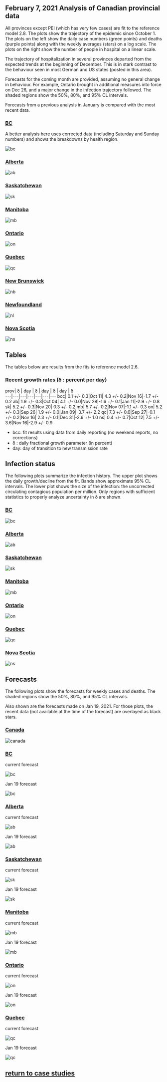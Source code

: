 ## February 7, 2021 Analysis of Canadian provincial data

All provinces except PEI (which has very few cases) are fit to the reference model 2.8.
The plots show the trajectory of the epidemic since October 1.
The plots on the left show the daily case numbers (green points) and deaths (purple points) along with
the weekly averages (stars) on a log scale.
The plots on the right show the number of people in hospital on a linear scale.

The trajectory of hospitalization in several provinces departed from the expected trends at the beginning of December. 
This is in stark contrast to
the behaviour seen in most German and US states (posted in this area).

Forecasts for the coming month are provided, assuming no general change in behaviour.
For example, Ontario brought in additional measures into force on Dec 26, and a major change in the infection trajectory
followed.
The shaded regions show the 50%, 80%, and 95% CL intervals.

Forecasts from a previous analysis in January is compared with the most recent data.

### [BC](img/bcc_2_8_0207.pdf)

A better analysis [here](../bc20210119) uses corrected data (including Saturday and Sunday numbers) and shows
the breakdowns by health region.

![bc](img/bcc_2_8_0207.png)

### [Alberta](img/ab_2_8_0207.pdf)

![ab](img/ab_2_8_0207.png)

### [Saskatchewan](img/sk_2_8_0207.pdf)

![sk](img/sk_2_8_0207.png)

### [Manitoba](img/mb_2_8_0207.pdf)

![mb](img/mb_2_8_0207.png)

### [Ontario](img/on_2_8_0207.pdf)

![on](img/on_2_8_0207.png)

### [Quebec](img/qc_2_8_0207.pdf)

![qc](img/qc_2_8_0207.png)

### [New Brunswick](img/nb_2_8_0207.pdf)

![nb](img/nb_2_8_0207.png)

### [Newfoundland](img/nl_2_8_0207.pdf)

![nl](img/nl_2_8_0207.png)

### [Nova Scotia](img/ns_2_8_0207.pdf)

![ns](img/ns_2_8_0207.png)

## Tables

The tables below are results from the fits to reference model 2.6.

### Recent growth rates (&delta; : percent per day)

prov| &delta; | day | &delta; | day | &delta; | day | &delta;  
---|---|---|---|---|---|---
bcc| 0.1 +/-  0.3|Oct 11| 4.3 +/-  0.2|Nov 16|-1.7 +/-  0.2
ab| 1.9 +/-  0.3|Oct 04| 4.1 +/-  0.0|Nov 28|-1.6 +/-  0.1|Jan 11|-2.9 +/-  0.8
sk| 5.2 +/-  0.3|Nov 20| 0.3 +/-  0.2
mb| 5.7 +/-  0.2|Nov 07|-1.1 +/-  0.3
on| 5.2 +/-  0.3|Sep 26| 1.9 +/-  0.0|Jan 09|-3.7 +/-  2.2
qc| 7.3 +/-  0.6|Sep 27|-0.1 +/-  0.2|Nov 16| 2.3 +/-  0.1|Dec 31|-2.6 +/-  1.0
ns| 0.4 +/-  0.7|Oct 12| 7.5 +/-  3.6|Nov 16|-2.9 +/-  0.9

* bcc: fit results using data from daily reporting (no weekend reports, no corrections)
* &delta; : daily fractional growth parameter (in percent)
* day: day of transition to new transmission rate

## Infection status

The following plots summarize the infection history.
The upper plot shows the daily growth/decline from the fit. Bands show approximate 95% CL intervals.
The lower plot shows the size of the infection: the uncorrected circulating contagious population per
million.
Only regions with sufficient statistics to properly analyze uncertainty in &delta; are shown.

### [BC](img/bcc-summary.pdf)

![bc](img/bcc-summary.png)

### [Alberta](img/ab-summary.pdf)

![ab](img/ab-summary.png)

### [Saskatchewan](img/sk-summary.pdf)

![sk](img/sk-summary.png)

### [Manitoba](img/mb-summary.pdf)

![mb](img/mb-summary.png)

### [Ontario](img/on-summary.pdf)

![on](img/on-summary.png)

### [Quebec](img/qc-summary.pdf)

![qc](img/qc-summary.png)

### [Nova Scotia](img/ns-summary.pdf)

![ns](img/ns-summary.png)


## Forecasts

The following plots show the forecasts for weekly cases and deaths. The shaded regions show the 50%, 80%, and 95% CL intervals.

Also shown are the forecasts made on Jan 19, 2021.
For those plots, the recent data (not available at the time of the forecast) are overlayed as black stars.

### [Canada](img/canada-forecast.pdf)

![canada](img/canada-forecast.png)

### [BC](img/bc-forecast.pdf)

current forecast

![bc](img/bc-forecast.png)

Jan 19 forecast

![bc](img/bc-forecast-x.png)

### [Alberta](img/ab-forecast.pdf)

current forecast

![ab](img/ab-forecast.png)

Jan 19 forecast

![ab](img/ab-forecast-x.png)

### [Saskatchewan](img/sk-forecast.pdf)

current forecast

![sk](img/sk-forecast.png)

Jan 19 forecast

![sk](img/sk-forecast-x.png)

### [Manitoba](img/mb-forecast.pdf)

current forecast

![mb](img/mb-forecast.png)

Jan 19 forecast

![mb](img/mb-forecast-x.png)

### [Ontario](img/on-forecast.pdf)

current forecast

![on](img/on-forecast.png)

Jan 19 forecast

![on](img/on-forecast-x.png)

### [Quebec](img/qc-forecast.pdf)

current forecast

![qc](img/qc-forecast.png)

Jan 19 forecast

![qc](img/qc-forecast-x.png)


## [return to case studies](../index.md)

